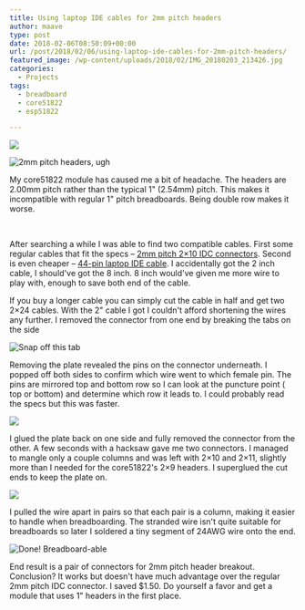 ```yaml
---
title: Using laptop IDE cables for 2mm pitch headers
author: maave
type: post
date: 2018-02-06T08:50:09+00:00
url: /post/2018/02/06/using-laptop-ide-cables-for-2mm-pitch-headers/
featured_image: /wp-content/uploads/2018/02/IMG_20180203_213426.jpg
categories:
  - Projects
tags:
  - breadboard
  - core51822
  - esp51822

---
```

![](/uploads/2018/02/IMG_20180203_213426-Copy.jpg)

![2mm pitch headers, ugh](/uploads/2018/02/Core51822-size.jpg)

My core51822 module has caused me a bit of headache. The headers are 2.00mm pitch rather than the typical 1" (2.54mm) pitch. This makes it incompatible with regular 1" pitch breadboards. Being double row makes it worse.

<!--more-->

&nbsp;

After searching a while I was able to find two compatible cables. First some regular cables that fit the specs &#8211; [2mm pitch 2&#215;10 IDC connectors][3]. Second is even cheaper &#8211; [44-pin laptop IDE cable][4]​. I accidentally got the 2 inch cable, I should've got the 8 inch. 8 inch would've given me more wire to play with, enough to save both end of the cable.

If you buy a longer cable you can simply cut the cable in half and get two 2&#215;24 cables. With the 2" cable I got I couldn't afford shortening the wires any further. I removed the connector from one end by breaking the tabs on the side

![Snap off this tab](/uploads/2018/02/IMG_20180203_191933.jpg)

Removing the plate revealed the pins on the connector underneath. I popped off both sides to confirm which wire went to which female pin. The pins are mirrored top and bottom row so I can look at the puncture point ( top or bottom) and determine which row it leads to. I could probably read the specs but this was faster.

![](/uploads/2018/02/IMG_20180203_205214-Copy.jpg)

I glued the plate back on one side and fully removed the connector from the other. A few seconds with a hacksaw gave me two connectors. I managed to mangle only a couple columns and was left with 2&#215;10 and 2&#215;11, slightly more than I needed for the core51822's 2&#215;9 headers. I superglued the cut ends to keep the plate on.

![](/uploads/2018/02/IMG_20180203_213426.jpg)

I pulled the wire apart in pairs so that each pair is a column, making it easier to handle when breadboarding. The stranded wire isn't quite suitable for breadboards so later I soldered a tiny segment of 24AWG wire onto the end.

![Done! Breadboard-able](/uploads/2018/02/IMG_20180203_213608.jpg)

End result is a pair of connectors for 2mm pitch header breakout. Conclusion? It works but doesn't have much advantage over the regular 2mm pitch IDC connector. I saved $1.50. Do yourself a favor and get a module that uses 1" headers in the first place.

 [3]: https://www.ebay.com/itm/2/182158682043
 [4]: https://www.newegg.com/Product/Product.aspx?Item=9SIA67055T3504
 [6]: /uploads/2018/02/IMG_20180203_205214-Copy.jpg
 [7]: /uploads/2018/02/IMG_20180203_213426.jpg
 [8]: /uploads/2018/02/IMG_20180203_213608.jpg
